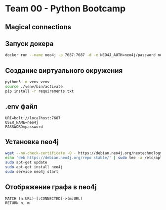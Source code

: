 # Team 00 - Python Bootcamp

## Magical connections

<h2 id="docker" >Запуск докера</h2>

```bash
docker run --name neo4j -p 7687:7687 -d -e NEO4J_AUTH=neo4j/password neo4j:latest
```
<h2 id="venv" >Создание виртуального окружения</h2>

```bash
python3 -m venv venv
source ./venv/bin/activate
pip install -r requirements.txt
```
<h2 id="env" >.env файл</h2>

```
URI=bolt://localhost:7687
USER_NAME=neo4j
PASSWORD=password
```

<h2 id="neo4j" >Установка neo4j</h2>

```bash
wget --no-check-certificate -O - https://debian.neo4j.org/neotechnology.gpg.key | sudo apt-key add -
echo 'deb https://debian.neo4j.org/repo stable/' | sudo tee -a /etc/apt/sources.list.d/neo4j.list
sudo apt-get update
sudo apt-get install neo4j
sudo service neo4j start
```

<h2 id="edges" >Отображение графа в neo4j</h2>

```
MATCH (n:URL)-[:CONNECTED]->(m:URL)
RETURN n, m
```
